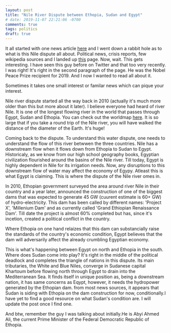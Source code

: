 ```yaml
---
layout: post
title: "Nile River Dispute between Ethopia, Sudan and Egypt"
# date: 2019-11-07 22:21:06 -0700
comments: true
tags: politics
draft: true
---
```


It all started with one news article [here](https://abcnews.go.com/amp/International/wireStory/egypts-top-diplomat-nile-dispute-resolved-january-66820588) and I went down a rabbit hole as to what is this Nile dispute all about. Political news, crisis reports, few wikipedia sources and I landed up [this](https://en.wikipedia.org/wiki/Abiy_Ahmed) page. Now, wait. This gets interesting. I have seen this guy before on Twitter and that too very recently. I was right! It's right in the second paragraph of the page. He was the Nobel Peace Prize recipient for 2019. And I now I wanted to read all about it. 

Sometimes it takes one small interest or familar news which can pique your interest.

Nile river dispute started all the way back in 2010 (actually it's much more older than this but more about it later). I believe everyone had heard of river Nile. It is one of the longest flowing river in the world that passes through Egypt, Sudan and Ethopia. You can check out the worldmap [here](https://www.google.com/maps/d/viewer?mid=1WouvrIFG1Z_aTy_zDf1HcMrI1sQ&ll=16.67794853931617%2C39.29985206989579&z=5). It is so large that if you take a round trip of the Nile river, you will have walked the distance of the diameter of the Earth. It's huge!

Coming back to the dispute. To understand this water dispute, one needs to understand the flow of this river betwwen the three countries. Nile has a downstream flow when it flows down from Ethopia to Sudan to Egypt. Historicaly, as we know from our high school geography books, Egyptian civilization flourished around the basins of the Nile river. Till today, Egypt is highly dependent in Nile for its irrigation needs. Now, any disruptions to this downstream flow of water may affect the economy of Egypy. Atleast this is what Egypt is claiming. This is where the dispute of the Nile river omes in.

In 2010, Ethopian government surveyed the area around river Nile in their country and a year later, announced the construction of one of the biggest dams that was expected to generate 45 GW (cuurent estimate is 60+ GW) of hydro-electricity. This dam has been called by different names: 'Project X', 'Millenium Dam' and as currently called 'Grand Ethiopian Renaissance Dam'. Till date the project is almost 60% completed but has, since it's incetion, created a political conflict in the country.

Where Ethopia on one hand relaizes that this dam can substancially raise the standards of the country's economic condition, Egypt believes that the dam will adversarily affect the already crumbling Egyptian economy. 

This is what's happening between Egypt on north and Ethopia in the south. Where does Sudan come into play? It's right in the middle of the political deadlock and completes the triangle of nations in this dispute. Its main tributaries, the White and Blue Niles, converge in Sudanese capital Khartoum before flowing north through Egypt to drain into the Mediterranean Sea. It finds itself in unique position as, being a downstream nation, it has same concerns as Eqypt, however, it needs the hydropower generated by the Ethopian dam. from most news sources, it appears that Sudan is siding with Ethopia on the dam construction for now, conditionally.I have yet to find a good resource on what Sudan's condition are. I will update the post once I find one.

And btw, remember the guy I was talking about initially.He is Abyi Ahmed Ali, the current Prime Minister of the Federal Democratic Republic of Ethopia.
